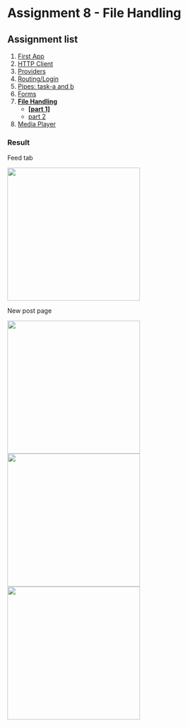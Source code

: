 # Assignment 8 - File Handling

## Assignment list
1. [First App](https://github.com/joonasmkauppinen/first-ionic-app/tree/master)
2. [HTTP Client](https://github.com/joonasmkauppinen/first-ionic-app/tree/http-a)
3. [Providers](https://github.com/joonasmkauppinen/first-ionic-app/tree/ionic-providers)
4. [Routing/Login](https://github.com/joonasmkauppinen/first-ionic-app/tree/ionic-navigation-login)
5. [Pipes: task-a and b](https://github.com/joonasmkauppinen/first-ionic-app/tree/ionic-pipes-task-a)
6. [Forms](https://github.com/joonasmkauppinen/first-ionic-app/tree/ionic-forms)
7. **[File Handling](https://github.com/joonasmkauppinen/first-ionic-app/tree/ionic-file-upload)**
   - **[[part 1]](https://github.com/joonasmkauppinen/first-ionic-app/tree/ionic-file-upload)**
   - [part 2](https://github.com/joonasmkauppinen/first-ionic-app/tree/ionic-file-chooser)
8. [Media Player]()

### Result

Feed tab

<img src="https://user-images.githubusercontent.com/28673805/52411861-ca372600-2ae5-11e9-8689-6eabf8a4d2c9.png" width="300">

New post page

<img src="https://user-images.githubusercontent.com/28673805/52411911-f357b680-2ae5-11e9-8a29-d5a2be302098.png" width="300">

<img src="https://user-images.githubusercontent.com/28673805/52412025-3ca80600-2ae6-11e9-9373-308c309b925b.png" width="300">

<img src="https://user-images.githubusercontent.com/28673805/52412237-d5d71c80-2ae6-11e9-90f3-1e63c715485a.png" width="300">
